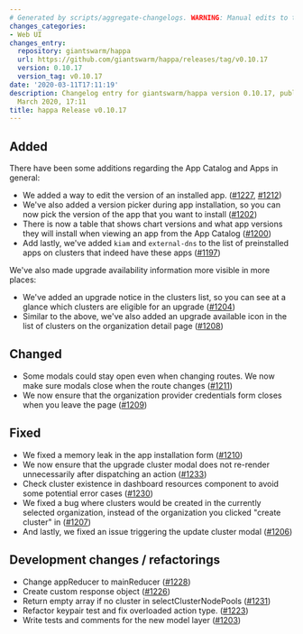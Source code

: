```yaml
---
# Generated by scripts/aggregate-changelogs. WARNING: Manual edits to this files will be overwritten.
changes_categories:
- Web UI
changes_entry:
  repository: giantswarm/happa
  url: https://github.com/giantswarm/happa/releases/tag/v0.10.17
  version: 0.10.17
  version_tag: v0.10.17
date: '2020-03-11T17:11:19'
description: Changelog entry for giantswarm/happa version 0.10.17, published on 11
  March 2020, 17:11
title: happa Release v0.10.17
---
```


## Added

There have been some additions regarding the App Catalog and Apps in general:

- We added a way to edit the version of an installed app. ([#1227](https://github.com/giantswarm/happa/pull/1227), [#1212](https://github.com/giantswarm/happa/pull/1212))
- We've also added a version picker during app installation, so you can now pick the version of the app that you want to install ([#1202](https://github.com/giantswarm/happa/pull/1202))
- There is now a table that shows chart versions and what app versions they will install when viewing an app from the App Catalog ([#1200](https://github.com/giantswarm/happa/pull/1200))
- Add lastly, we've added `kiam` and `external-dns` to the list of preinstalled apps on clusters that indeed have these apps ([#1197](https://github.com/giantswarm/happa/pull/1197))

We've also made upgrade availability information more visible in more places:

- We've added an upgrade notice in the clusters list, so you can see at a glance which clusters are eligible for an upgrade ([#1204](https://github.com/giantswarm/happa/pull/1204))
- Similar to the above, we've also added an upgrade available icon in the list of clusters on the organization detail page ([#1208](https://github.com/giantswarm/happa/pull/1208))


## Changed

- Some modals could stay open even when changing routes. We now make sure modals close when the route changes ([#1211](https://github.com/giantswarm/happa/pull/1211))
- We now ensure that the organization provider credentials form closes when you leave the page ([#1209](https://github.com/giantswarm/happa/pull/1209))

## Fixed

- We fixed a memory leak in the app installation form ([#1210](https://github.com/giantswarm/happa/pull/1210))
- We now ensure that the upgrade cluster modal does not re-render unnecessarily after dispatching an action ([#1233](https://github.com/giantswarm/happa/pull/1233))
- Check cluster existence in dashboard resources component to avoid some potential error cases ([#1230](https://github.com/giantswarm/happa/pull/1230))
- We fixed a bug where clusters would be created in the currently selected organization, instead of the organization you clicked "create cluster" in ([#1207](https://github.com/giantswarm/happa/pull/1207))
- And lastly, we fixed an issue triggering the update cluster modal ([#1206](https://github.com/giantswarm/happa/pull/1206))

## Development changes / refactorings

- Change appReducer to mainReducer ([#1228](https://github.com/giantswarm/happa/pull/1228))
- Create custom response object ([#1226](https://github.com/giantswarm/happa/pull/1226))
- Return empty array if no cluster in selectClusterNodePools ([#1231](https://github.com/giantswarm/happa/pull/1231))
- Refactor keypair test and fix overloaded action type. ([#1223](https://github.com/giantswarm/happa/pull/1223))
- Write tests and comments for the new model layer ([#1203](https://github.com/giantswarm/happa/pull/1203))
